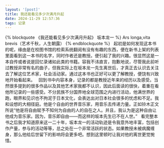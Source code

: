 ```yaml
---
layout: '[post]'
title: 我还能看见多少次满月升起
date: 2024-11-29 12:57:36
tags: 记录
---
```

{% blockquote 《我还能看见多少次满月升起》 坂本龙一 %}
Ars longa,vita brevis（艺术千秋，人生朝露）
{% endblockquote %}
&nbsp;
起初是如何发现这本书的呢，缘由是在校图书馆的检索系统翻阅有没有有趣的东西，便在新书上架的列表里面看到这一本书的名字，同时作者还是教授。便引起了我的兴趣。很显然这是一本自传或者说是回忆录诸如此类的书籍。容我不讳直言，抱歉地说，尽管我此前听过教授非常有名的曲子，但我实际上在坂本龙一先生离世后，才真正去认识去关注去了解这位艺术家，社会活动家。通过这本书也正好可以更了解教授，便饶有兴致地开始看起来。
&nbsp;
回到书中内容本身，记录的都是教授近年来的经历以及感受。当然很多提到的很多作品以及其他艺术家我都不认识，因此后面读的很快，着重在看他所记录的一些感受。不分民族不分国界地全球范围之内进行活动，他满世界的跑，眼界和见识也不拘泥于日本文化，会表达出对日本社会很多的忧虑和不足。我和设想的大相径庭。他是个自由的世界音乐家，用音乐去传递力量。正如铃木正文所说“他是将自由赋予不知何为自由的人的自在之人。并且，我认为是这种自由让他成为音乐家。因为，音乐即自由——而这样的坂本先生已不在人世。”
&nbsp;
看完整本书之后我才知道原来这一二十年，坂本龙一的活动轨迹是令我意外地丰富，包括创作产量，参与的活动等等，总之处在一个非常活跃的状态。如果教授未被病魔缠身，那么他给后世留下的影响将会更多吧。想到这里顿时让我对他的离世更觉惋惜。



